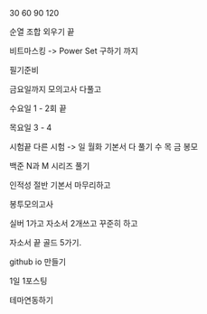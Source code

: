 
30 60 90 120 

순열 조합 외우기 끝

비트마스킹 -> Power Set 구하기 까지

필기준비

금요일까지 모의고사 다풀고 

수요일 1 - 2회 끝

목요일 3 - 4

시험끝 다른 시험 -> 일 월화 기본서 다 풀기 수 목 금 봉모

백준 N과 M 시리즈 풀기

인적성 절반 기본서 마무리하고 

봉투모의고사 

실버 1가고 자소서 2개쓰고 꾸준히 하고 

자소서 끝 골드 5가기.

github io 만들기

1일 1포스팅

테마연동하기
